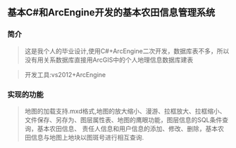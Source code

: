 ## 基本C#和ArcEngine开发的基本农田信息管理系统
### 简介
>这是我个人的毕业设计,使用C#+ArcEngine二次开发，数据库表不多，所以没有用关系数据库直接用ArcGIS中的个人地理信息数据库建表

>开发工具:vs2012+ArcEngine
### 实现的功能
>地图的加载支持.mxd格式,地图的放大缩小、漫游、拉框放大、拉框缩小、文件保存、另存为、图层属性表、地图的鹰眼功能，图层信息的SQL条件查询，基本农田信息、
>责任人信息和用户信息的添加、修改、删除，基本农田信息与地图上地块以图斑号进行相互查询.
 
 
